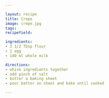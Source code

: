 ```yaml
---

layout: recipe
title: Crepe
image: crepe.jpg
tags: 
recipeYield: 

ingredients:
- 3 1/2 Tbsp flour
- 1 egg
- 140 ml whole milk

directions:
- whisk ingredients together
- add pinch of salt
- butter a baking sheet
- pour batter on sheet and bake until cooked

---
```


